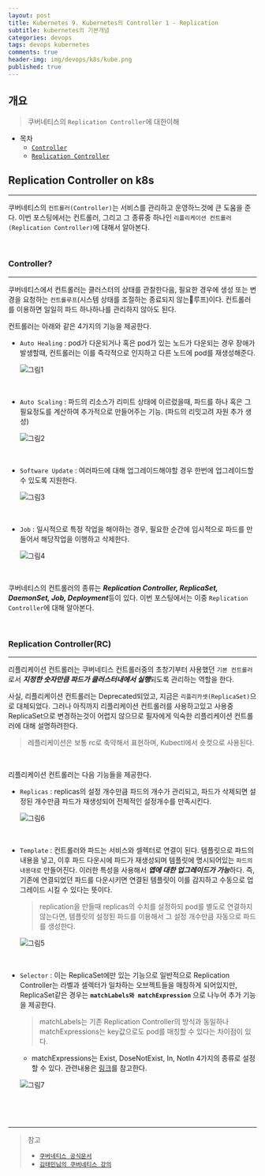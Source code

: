 ```yaml
---
layout: post
title: Kubernetes 9. Kubernetes의 Controller 1 - Replication
subtitle: kubernetes의 기본개념
categories: devops
tags: devops kubernetes
comments: true
header-img: img/devops/k8s/kube.png
published: true
---
```


## 개요
> 쿠버네티스의 `Replication Controller`에 대한이해
  
- 목차
	- [`Controller`](#controller)
	- [`Replication Controller`](#replication-controllerrc)
  
## Replication Controller on k8s
---
쿠버네티스의 `컨트롤러(Controller)`는 서비스를 관리하고 운영하느것에 큰 도움을 준다. 이번 포스팅에서는 컨트롤러, 그리고 그 종류중 하나인 `리플리케이션 컨트롤러(Replication Controller)`에 대해서 알아본다.

<br>

### Controller?

---

쿠버네티스에서 컨트롤러는 클러스터의 상태를 관찰한다음, 필요한 경우에 생성 또는 변경을 요청하는 `컨트롤루프`(시스템 상태를 조절하는 종료되지 않는루프)이다. 컨트롤러를 이용하면 일일히 파드 하나하나를 관리하지 않아도 된다.

컨트롤러는 아래와 같은 4가지의 기능을 제공한다.

- `Auto Healing` : pod가 다운되거나 혹은 pod가 있는 노드가 다운되는 경우 장애가 발생할때, 컨트롤러는 이를 즉각적으로 인지하고 다른 노드에 pod를 재생성해준다.
  
	![그림1](/assets/img/devops/k8s/controller/1.jpeg)
	
	<br>

- `Auto Scaling` : 파드의 리소스가 리미트 상태에 이르렀을때, 파드를 하나 혹은 그 필요정도를 계산하여 추가적으로 만들어주는 기능. (파드의 리밋고려 자원 추가 생성)

	![그림2](/assets/img/devops/k8s/controller/3.jpeg)
	
	<br>

- `Software Update` : 여러파드에 대해 업그레이드해야할 경우 한번에 업그레이드할 수 있도록 지원한다.

	![그림3](/assets/img/devops/k8s/controller/2.jpeg)
	
	<br>

- `Job` : 일시적으로 특정 작업을 해야하는 경우, 필요한 순간에 임시적으로 파드를 만들어서 해당작업을 이행하고 삭제한다.
  
	![그림4](/assets/img/devops/k8s/controller/4.jpeg)
	
	<br>
 
쿠버네티스의 컨트롤러의 종류는 ***Replication Controller, ReplicaSet, DaemonSet, Job, Deployment***등이 있다. 이번 포스팅에서는 이중 `Replication Controller`에 대해 알아본다.


<br>

### Replication Controller(RC)

---

리플리케이션 컨트롤러는 쿠버네티스 컨트롤러중의 초창기부터 사용했던 `기본 컨트롤러`로서 ***지정한 숫자만큼 파드가 클러스터내에서 실행***되도록 관리하는 역할을 한다.

사실, 리플리케이션 컨트롤러는 Deprecated되었고, 지금은 `리플리카셋(ReplicaSet)`으로 대체되었다. 그러나 아직까지 리플리케이션 컨트롤러를 사용하고있고 사용중 ReplicaSet으로 변경하는것이 어렵지 않으므로 필자에게 익숙한 리플리케이션 컨트롤러에 대해 설명하려한다.

> 레플리케이션은 보통 rc로 축약해서 표현하며, Kubectl에서 숏컷으로 사용된다.

<br>

리플리케이션 컨트롤러는 다음 기능들을 제공한다.
- `Replicas` : replicas의 설정 개수만큼 파드의 개수가 관리되고, 파드가 삭제되면 설정된 개수만큼 파드가 재생성되어 전체적인 설정개수를 만족시킨다.
	
	![그림6](/assets/img/devops/k8s/controller/6.jpeg)
	
	<br>

- `Template` : 컨트롤러와 파드는 서비스와 셀렉터로 연결이 된다. 템플릿으로 파드의 내용을 넣고, 이후 파드 다운시에 파드가 재생성되며 템플릿에 명시되어있는 `파드의 내용대로` 만들어진다. 이러한 특성을 사용해서 ***앱에 대한 업그레이드가 가능***하다. 즉, 기존에 연결되었던 파드를 다운시키면 연결된 템플릿이 이를 감지하고 수동으로 업그레이드 시킬 수 있다는 뜻이다.
  > replication을 만들때 replicas의 수치를 설정하되 pod를 별도로 연결하지 않는다면, 템플릿의 설정된 파드를 이용해서 그 설정 개수만큼 자동으로 파드를 생성한다.

	![그림5](/assets/img/devops/k8s/controller/5.jpeg)
	
	<br>
- `Selector` : 이는 ReplicaSet에만 있는 기능으로 일반적으로 Replication Controller는 라벨과 셀렉터가 일차하는 오브젝트들을 매칭하게 되어있지만, ReplicaSet같은 경우는 **`matchLabels와 matchExpression`** 으로 나누어 추가 기능을 제공한다.
	> matchLabels는 기존 Replication Controller의 방식과 동일하나 matchExpressions는 key값으로도 pod를 매칭할 수 있다는 차이점이 있다.

	- matchExpressions는 Exist, DoseNotExist, In, NotIn 4가지의 종류로 설정할 수 있다. 관련내용은 [링크](https://kubernetes.io/ko/docs/concepts/overview/working-with-objects/labels/)를 참고한다.

	![그림7](/assets/img/devops/k8s/controller/7.jpeg)
	
	<br>

<br>


---
> 참고
> - [`쿠버네티스 공식문서`](https://kubernetes.io/ko/docs/concepts/workloads/controllers/replicationcontroller/)
> - [`김태민님의 쿠버네티스 강의`](https://www.inflearn.com/course/%EC%BF%A0%EB%B2%84%EB%84%A4%ED%8B%B0%EC%8A%A4-%EA%B8%B0%EC%B4%88#)